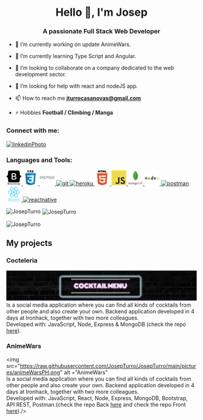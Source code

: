 
 <h1 align="center">Hello 👋, I'm Josep</h1>
<h3 align="center">A passionate Full Stack Web Developer</h3>



- 🔭 I’m currently working on update AnimeWars.

- 🌱 I’m currently learning Type Script and Angular. 

- 👯 I’m looking to collaborate on a company dedicated to the web development sector.

- 🤔 I’m looking for help with react and nodeJS app.

- 📫 How to reach me **jturrocasanovas@gmail.com**

- ⚡ Hobbies **Football / Climbing / Manga**

<h3 align="left">Connect with me:</h3>
<p align="left">
<a href="https://www.linkedin.com/in/josepturrócasanovas/" target="blank"><img align="center" src="https://raw.githubusercontent.com/rahuldkjain/github-profile-readme-generator/master/src/images/icons/Social/linked-in-alt.svg" alt="linkedinPhoto" height="30" width="40" /></a>
</p>

<h3 align="left">Languages and Tools:</h3>

<p align="left"> <a href="https://getbootstrap.com" target="_blank" rel="noreferrer"> <img src="https://raw.githubusercontent.com/devicons/devicon/master/icons/bootstrap/bootstrap-plain-wordmark.svg" alt="bootstrap" width="40" height="40"/> </a> <a href="https://www.w3schools.com/css/" target="_blank" rel="noreferrer"> <img src="https://raw.githubusercontent.com/devicons/devicon/master/icons/css3/css3-original-wordmark.svg" alt="css3" width="40" height="40"/> </a> <a href="https://expressjs.com" target="_blank" rel="noreferrer"> <img src="https://raw.githubusercontent.com/devicons/devicon/master/icons/express/express-original-wordmark.svg" alt="express" width="40" height="40"/> </a> <a href="https://git-scm.com/" target="_blank" rel="noreferrer"> <img src="https://www.vectorlogo.zone/logos/git-scm/git-scm-icon.svg" alt="git" width="40" height="40"/> </a> <a href="https://heroku.com" target="_blank" rel="noreferrer"> <img src="https://www.vectorlogo.zone/logos/heroku/heroku-icon.svg" alt="heroku" width="40" height="40"/> </a> <a href="https://www.w3.org/html/" target="_blank" rel="noreferrer"> <img src="https://raw.githubusercontent.com/devicons/devicon/master/icons/html5/html5-original-wordmark.svg" alt="html5" width="40" height="40"/> </a> <a href="https://developer.mozilla.org/en-US/docs/Web/JavaScript" target="_blank" rel="noreferrer"> <img src="https://raw.githubusercontent.com/devicons/devicon/master/icons/javascript/javascript-original.svg" alt="javascript" width="40" height="40"/> </a> <a href="https://www.mongodb.com/" target="_blank" rel="noreferrer"> <img src="https://raw.githubusercontent.com/devicons/devicon/master/icons/mongodb/mongodb-original-wordmark.svg" alt="mongodb" width="40" height="40"/> </a> <a href="https://nodejs.org" target="_blank" rel="noreferrer"> <img src="https://raw.githubusercontent.com/devicons/devicon/master/icons/nodejs/nodejs-original-wordmark.svg" alt="nodejs" width="40" height="40"/> </a> <a href="https://postman.com" target="_blank" rel="noreferrer"> <img src="https://www.vectorlogo.zone/logos/getpostman/getpostman-icon.svg" alt="postman" width="40" height="40"/> </a> <a href="https://reactjs.org/" target="_blank" rel="noreferrer"> <img src="https://raw.githubusercontent.com/devicons/devicon/master/icons/react/react-original-wordmark.svg" alt="react" width="40" height="40"/> </a> <a href="https://reactnative.dev/" target="_blank" rel="noreferrer"> <img src="https://reactnative.dev/img/header_logo.svg" alt="reactnative" width="40" height="40"/> </a> </p>

<p><img align="left" src="https://github-readme-stats.vercel.app/api/top-langs?username=JosepTurro&show_icons=true&locale=en&layout=compact" alt="JosepTurro" /></p>

<p>&nbsp;<img align="center" src="https://github-readme-stats.vercel.app/api?username=JosepTurro&show_icons=true&locale=en" alt="JosepTurro" /></p>

<p><img align="center" src="https://github-readme-streak-stats.herokuapp.com/?user=JosepTurro&" alt="JosepTurro" /></p>

## My projects

### Cocteleria

<a href="https://colorful-twill-deer.cyclic.app/" target="_blank"><img src="https://raw.githubusercontent.com/PmplCode/pmplcode/master/pictures/cocteleria.png" alt="Cocteleria" /></a><br />
Is a social media application where you can find all kinds of cocktails from other people and also create your own. Backend application developed in 4 days at Ironhack, together with two more colleagues.<br />
Developed with: JavaScript, Node, Express & MongoDB (check the repo <a href="https://github.com/AndreaAlarcon99/Proyecto-de-BackEnd/tree/main/cocteleria">here</a>).

### AnimeWars

<img src="https://raw.githubusercontent.com/JosepTurro/JosepTurro/main/pictures/animeWarsPH.png" alt ="AnimeWars" </a><br />
Is a social media application where you can find all kinds of cocktails from other people and also create your own. Backend application developed in 4 days at Ironhack, together with two more colleagues.<br />
Developed with: JavaScript, React, Node, Express, MongoDB, Bootstrap, API REST, Postman.(check the repo Back <a href="https://github.com/JordiMartinezDev/AnimeWars-Back">here</a> and check the repo Front <a href="https://github.com/JordiMartinezDev/AnimeWars-Front">here</a>)./>

 
